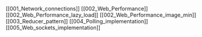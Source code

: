 [[001_Network_connections]]
[[002_Web_Performance]]
[[002_Web_Performance_lazy_load]]
[[002_Web_Performance_image_min]]
[[003_Reducer_pattern]]
[[004_Polling_implementation]]
[[005_Web_sockets_implementation]]







